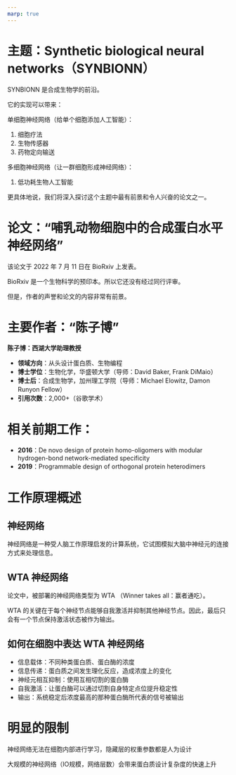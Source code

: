 ```yaml
---
marp: true
---
```




# 主题：Synthetic biological neural networks（SYNBIONN）

SYNBIONN 是合成生物学的前沿。

它的实现可以带来：

单细胞神经网络（给单个细胞添加人工智能）：
1. 细胞疗法
2. 生物传感器
3. 药物定向输送

多细胞神经网络（让一群细胞形成神经网络）：
1. 低功耗生物人工智能

更具体地说，我们将深入探讨这个主题中最有前景和令人兴奋的论文之一。

# 论文：“哺乳动物细胞中的合成蛋白水平神经网络”

该论文于 2022 年 7 月 11 日在 BioRxiv 上发表。

BioRxiv 是一个生物科学的预印本。所以它还没有经过同行评审。

但是，作者的声誉和论文的内容非常有前景。

# 主要作者：“陈子博”

**陈子博：西湖大学助理教授**
- **领域方向**：从头设计蛋白质、生物编程
- **博士学位**：生物化学，华盛顿大学（导师：David Baker, Frank DiMaio）
- **博士后**：合成生物学，加州理工学院（导师：Michael Elowitz, Damon Runyon Fellow）
- **引用次数**：2,000+（谷歌学术）

# 相关前期工作：
- **2016**：De novo design of protein homo-oligomers with modular hydrogen-bond network-mediated specificity
- **2019**：Programmable design of orthogonal protein heterodimers

# 工作原理概述

## 神经网络

神经网络是一种受人脑工作原理启发的计算系统，它试图模拟大脑中神经元的连接方式来处理信息。

## WTA 神经网络

论文中，被部署的神经网络类型为 WTA （Winner takes all：赢者通吃）。

WTA 的关键在于每个神经节点能够自我激活并抑制其他神经节点。因此，最后只会有一个节点保持激活状态被作为输出。

## 如何在细胞中表达 WTA 神经网络

- 信息载体：不同种类蛋白质、蛋白酶的浓度
- 信息传递：蛋白质之间发生理化反应，造成浓度上的变化
- 神经元相互抑制：使用互相切割的蛋白酶
- 自我激活：让蛋白酶可以通过切割自身特定点位提升稳定性
- 输出：系统稳定后浓度最高的那种蛋白酶所代表的信号被输出

# 明显的限制

神经网络无法在细胞内部进行学习，隐藏层的权重参数都是人为设计

大规模的神经网络（IO规模，网络层数）会带来蛋白质设计复杂度的快速上升


